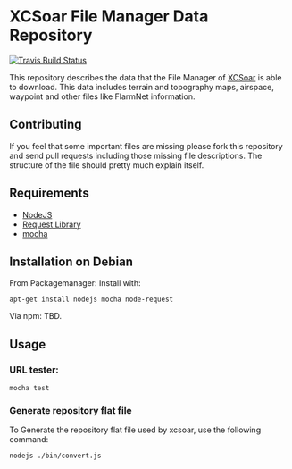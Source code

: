 XCSoar File Manager Data Repository
===================================

[![Travis Build Status](https://img.shields.io/travis/XCSoar/xcsoar-data-repository/master.svg)](https://travis-ci.org/XCSoar/xcsoar-data-repository)

This repository describes the data that the File Manager of
[XCSoar](http://www.xcsoar.org/) is able to download. This data includes
terrain and topography maps, airspace, waypoint and other files like FlarmNet
information.

Contributing
------------

If you feel that some important files are missing please fork this repository
and send pull requests including those missing file descriptions. The structure
of the file should pretty much explain itself.

Requirements
------------
 * [NodeJS](https://nodejs.org)
 * [Request Library](https://github.com/request/request)
 * [mocha](http://mochajs.org/)

Installation on Debian 
----------------------

From Packagemanager: 
Install with:

`apt-get install nodejs mocha node-request`

Via npm: 
 TBD.

Usage 
-----

### URL tester:

`mocha test`

### Generate repository flat file

To Generate the repository flat file used by xcsoar, use the following command:

`nodejs ./bin/convert.js`
